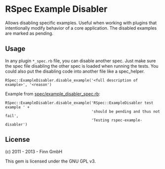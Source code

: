 # RSpec Example Disabler

Allows disabling specific examples. Useful when working with plugins that intentionally modify behavior of a core application. The disabled examples are marked as pending.

## Usage

In any plugin `*_spec.rb` file, you can disable another spec. Just make sure the spec file disabling the other spec is loaded when running the tests. You could also put the disabling
code into another file like a spec_helper.

    RSpec::ExampleDisabler.disable_example('<full description of example>', '<reason')

Example from [spec/example_disabler_spec.rb](spec/example_disabler_spec.rb):

    RSpec::ExampleDisabler.disable_example('RSpec::ExampleDisabler test example ' +
                                           'should be pending and thus not fail',
                                           'Testing rspec-example-disabler')

## License

(c) 2011 - 2013 - Finn GmbH

This gem is licensed under the GNU GPL v3.
